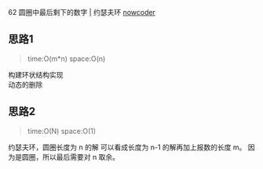  62 圆圈中最后剩下的数字 | 约瑟夫环
[nowcoder](https://www.nowcoder.com/practice/f78a359491e64a50bce2d89cff857eb6?tpId=13&tqId=11199&tPage=1&rp=1&ru=/ta/coding-interviews&qru=/ta/coding-interviews/question-ranking)

## 思路1
> time:O(m*n) space:O(n)

构建环状结构实现  
动态的删除  



## 思路2
> time:O(N) space:O(1)

约瑟夫环，圆圈长度为 n 的解
可以看成长度为 n-1 的解再加上报数的长度 m。
因为是圆圈，所以最后需要对 n 取余。


